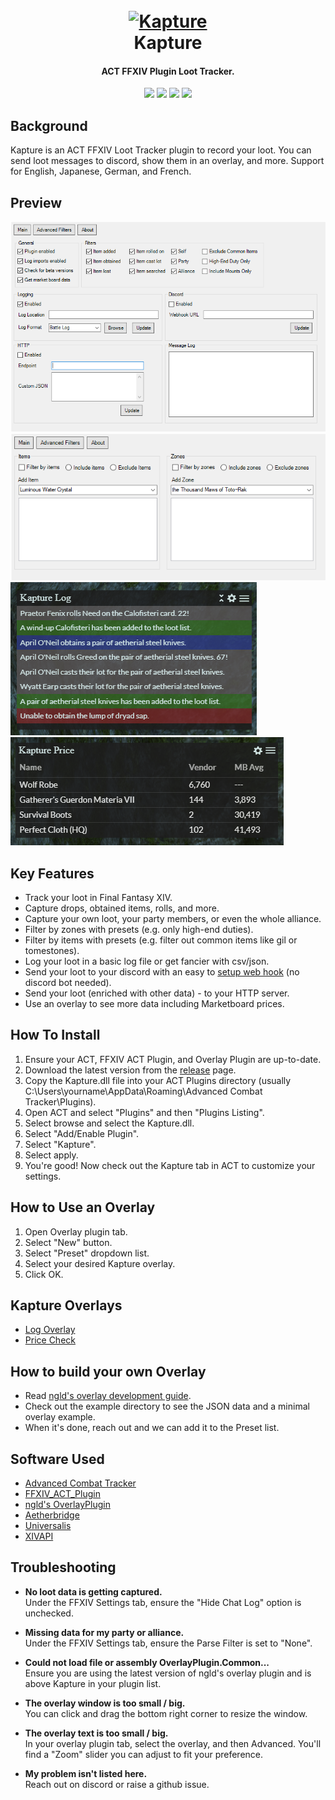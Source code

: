 <h1 align="center">
  <br><a href="https://github.com/kalilistic/kapture"><img src="img/bannerIcon.png" alt="Kapture"></a>
  <br>Kapture<br>
</h1>
<h4 align="center">ACT FFXIV Plugin Loot Tracker.</h4>

<p align="center">
  <a href="https://github.com/kalilistic/kapture/releases/latest"><img src="https://img.shields.io/github/v/release/kalilistic/kapture"></a>
  <a href="https://github.com/kalilistic/kapture/releases"><img src="https://img.shields.io/github/v/release/kalilistic/kapture?include_prereleases&label=beta"></a>  
  <a href="https://github.com/kalilistic/kapture/blob/master/LICENSE"><img src="https://img.shields.io/github/license/kalilistic/kapture?color=lightgrey"></a>
  <a href="https://discord.gg/ftn4k7x"><img src="https://img.shields.io/badge/chat-on%20discord-7289da.svg"></a>
</p>

## Background

Kapture is an ACT FFXIV Loot Tracker plugin to record your loot. You can send loot messages to discord, show them in an overlay, and more. Support for English, Japanese, German, and French.

## Preview

![image](img/preview1.png)<br>
![image](img/preview2.png)<br>
![image](img/preview3.png)
![image](img/preview4.png)

## Key Features

* Track your loot in Final Fantasy XIV.
* Capture drops, obtained items, rolls, and more.
* Capture your own loot, your party members, or even the whole alliance.
* Filter by zones with presets (e.g. only high-end duties).
* Filter by items with presets (e.g. filter out common items like gil or tomestones).
* Log your loot in a basic log file or get fancier with csv/json.
* Send your loot to your discord with an easy to [setup web hook](https://support.discordapp.com/hc/en-us/articles/228383668-Intro-to-Webhooks) (no discord bot needed).
* Send your loot (enriched with other data) - to your HTTP server.
* Use an overlay to see more data including Marketboard prices.


## How To Install

1. Ensure your ACT, FFXIV ACT Plugin, and Overlay Plugin are up-to-date.
2. Download the latest version from the [release](https://github.com/kalilistic/Kapture/releases/latest) page.
3. Copy the Kapture.dll file into your ACT Plugins directory (usually C:\Users\yourname\AppData\Roaming\Advanced Combat Tracker\Plugins).
4. Open ACT and select "Plugins" and then "Plugins Listing".
5. Select browse and select the Kapture.dll.
6. Select "Add/Enable Plugin".
7. Select "Kapture".
8. Select apply.
9. You're good! Now check out the Kapture tab in ACT to customize your settings.

## How to Use an Overlay

1. Open Overlay plugin tab.
2. Select "New" button.
3. Select "Preset" dropdown list.
4. Select your desired Kapture overlay.
5. Click OK.

## Kapture Overlays
* <a href="https://github.com/kalilistic/kapture-log-overlay">Log Overlay</a>
* <a href="https://github.com/kalilistic/kapture-price-overlay">Price Check</a>

## How to build your own Overlay
* Read <a href="https://ngld.github.io/OverlayPlugin/devs/">ngld's overlay development guide</a>.
* Check out the example directory to see the JSON data and a minimal overlay example.
* When it's done, reach out and we can add it to the Preset list.

## Software Used

* <a href="https://github.com/EQAditu/AdvancedCombatTracker">Advanced Combat Tracker</a>
* <a href="https://github.com/ravahn/FFXIV_ACT_Plugin">FFXIV_ACT_Plugin</a>
* <a href="https://github.com/ngld/OverlayPlugin">ngld's OverlayPlugin</a>
* <a href="https://github.com/kalilistic/Aetherbridge">Aetherbridge</a>
* <a href="https://github.com/Universalis-FFXIV/Universalis">Universalis</a>
* <a href="https://xivapi.com/docs/Icons">XIVAPI</a>

## Troubleshooting
* **No loot data is getting captured.**<br>
  Under the FFXIV Settings tab, ensure the "Hide Chat Log" option is unchecked.

* **Missing data for my party or alliance.**<br>
  Under the FFXIV Settings tab, ensure the Parse Filter is set to "None".

* **Could not load file or assembly OverlayPlugin.Common...**<br>
  Ensure you are using the latest version of ngld's overlay plugin and is above Kapture in your plugin list.
  
* **The overlay window is too small / big.**<br>
  You can click and drag the bottom right corner to resize the window.
  
* **The overlay text is too small / big.**<br>
  In your overlay plugin tab, select the overlay, and then Advanced. You'll find a "Zoom" slider you can adjust to fit your preference.
  
* **My problem isn't listed here.**<br>
  Reach out on discord or raise a github issue.